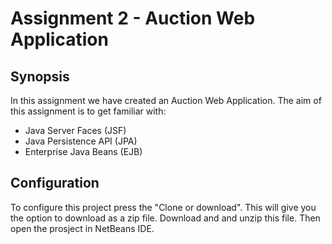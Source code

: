 # Assignment 2 - Auction Web Application

## Synopsis
In this assignment we have created an Auction Web Application.
The aim of this assignment is to get familiar with:
 - Java Server Faces (JSF)
 - Java Persistence API (JPA)
 - Enterprise Java Beans (EJB)

## Configuration
To configure this project press the "Clone or download". This will give you the option to download as a zip file. Download and and unzip this file. Then open the prosject in NetBeans IDE.

